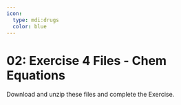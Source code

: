 ```yaml
---
icon:
  type: mdi:drugs
  color: blue
---
```

# 02: Exercise 4 Files - Chem Equations

Download and unzip these files and complete the Exercise.
